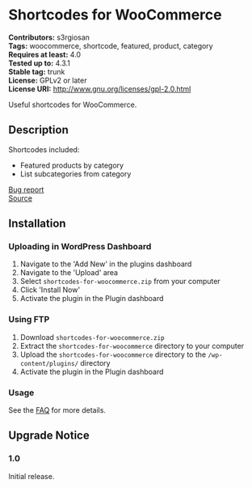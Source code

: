 # Shortcodes for WooCommerce #
**Contributors:** s3rgiosan  
**Tags:** woocommerce, shortcode, featured, product, category  
**Requires at least:** 4.0  
**Tested up to:** 4.3.1  
**Stable tag:** trunk  
**License:** GPLv2 or later  
**License URI:** http://www.gnu.org/licenses/gpl-2.0.html  

Useful shortcodes for WooCommerce.  

## Description ##

Shortcodes included:  

* Featured products by category  
* List subcategories from category  


[Bug report](https://github.com/s3rgiosan/shortcodes-for-woocommerce/issues)  
[Source](https://github.com/s3rgiosan/shortcodes-for-woocommerce)  


## Installation ##

### Uploading in WordPress Dashboard ###

1. Navigate to the 'Add New' in the plugins dashboard
2. Navigate to the 'Upload' area
3. Select `shortcodes-for-woocommerce.zip` from your computer
4. Click 'Install Now'
5. Activate the plugin in the Plugin dashboard

### Using FTP ###

1. Download `shortcodes-for-woocommerce.zip`
2. Extract the `shortcodes-for-woocommerce` directory to your computer
3. Upload the `shortcodes-for-woocommerce` directory to the `/wp-content/plugins/` directory
4. Activate the plugin in the Plugin dashboard

### Usage ###

See the [FAQ](https://wordpress.org/plugins/shortcodes-for-woocommerce/faq/) for more details.  


## Upgrade Notice ##

### 1.0 ###
Initial release.  
